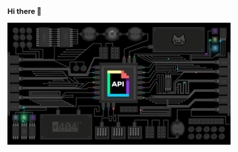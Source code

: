 ### Hi there 👋

<!--
**easyrun32/easyrun32** is a ✨ _special_ ✨ repository because its `README.md` (this file) appears on your GitHub profile.


-->

![Farmers Market Finder Demo](./coolgif.gif)
